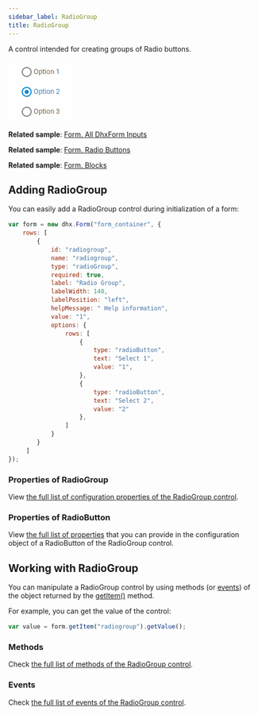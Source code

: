 ```yaml
---
sidebar_label: RadioGroup
title: RadioGroup
---          
```


A control intended for creating groups of Radio buttons.

![RadioGroup control](../assets/form/form_radio.png)

**Related sample**: [Form. All DhxForm Inputs](https://snippet.dhtmlx.com/ikyyekxq)

**Related sample**: [Form. Radio Buttons](https://snippet.dhtmlx.com/ycp1cbct)

**Related sample**: [Form. Blocks](https://snippet.dhtmlx.com/1pzybtja)

## Adding RadioGroup

You can easily add a RadioGroup control during initialization of a form:

~~~js
var form = new dhx.Form("form_container", {	
	rows: [
    	{
			id: "radiogroup",
            name: "radiogroup",
			type: "radioGroup",
			required: true,
			label: "Radio Group",
			labelWidth: 140,
			labelPosition: "left",
			helpMessage: " Help information",
			value: "1",
			options: {
				rows: [
					{
						type: "radioButton",
						text: "Select 1",
						value: "1",
					},
					{
						type: "radioButton",
						text: "Select 2",
						value: "2"
					},
				]
			}
		}
     ]
});
~~~

### Properties of RadioGroup

View [the full list of configuration properties of the RadioGroup control](form/api/radiogroup/api_radiogroup_properties.md).

### Properties of RadioButton

View [the full list of properties](form/api/radiogroup/api_radiogroup_properties.md#radiobutton-properties) that you can provide in the configuration object of a RadioButton of the RadioGroup control.

## Working with RadioGroup

You can manipulate a RadioGroup control by using methods (or [events](#eventhandling)) of the object returned by the [getItem()](form/api/form_getitem_method.md) method.

For example, you can get the value of the control:

~~~js
var value = form.getItem("radiogroup").getValue();
~~~

### Methods

Check [the full list of methods of the RadioGroup control](form/api/api_overview.md#radiogroup-methods).

### Events

Check [the full list of events of the RadioGroup control](form/api/api_overview.md#radiogroup-events).